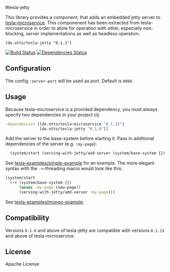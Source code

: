 #tesla-jetty

This library provides a component, that adds an embedded jetty server to [tesla-microservice](https://github.com/otto-de/tesla-mivroservice). 
This componenent has been extracted from tesla-microservice in order to allow for operation with other, especially non-blocking, server implementations as well as headless operation.

`[de.otto/tesla-jetty "0.1.1"]`

[![Build Status](https://travis-ci.org/otto-de/tesla-jetty.svg)](https://travis-ci.org/otto-de/tesla-jetty)
[![Dependencies Status](http://jarkeeper.com/otto-de/tesla-jetty/status.svg)](http://jarkeeper.com/otto-de/tesla-jetty)

## Configuration

The config ```:server-port``` will be used as port. Default is ```8080```. 

## Usage

Because tesla-microservice is a provided dependency, you must always specify two dependencies in your project clj:

```clojure
:dependencies [[de.otto/tesla-microservice "0.1.15"]
               [de.otto/tesla-jetty "0.1.0"]]
```
Add the server to the base-system before starting it. Pass in additional dependencies of the server (e.g. ```:my-page```): 
```clojure
  (system/start (serving-with-jetty/add-server (system/base-system {}) :my-page))
```

See [tesla-examples/simple-example](https://github.com/otto-de/tesla-examples/tree/master/simple-example) for an example. The more elegant syntax with the ```->```-threading macro would look like this:

```clojure
(system/start
  (-> (system/base-system {})
      (assoc :my-page (new-page))
      (serving-with-jetty/add-server :my-page)))
```
See [tesla-examples/mongo-example](https://github.com/otto-de/tesla-examples/tree/master/mongo-example).

## Compatibility
Versions ```0.1.0``` and above of tesla-jetty are compatible with versions ```0.1.15``` and above of tesla-microservice.

## License
Apache License

